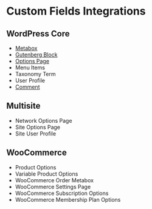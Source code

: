 # Custom Fields Integrations

## WordPress Core

* [Metabox](integrations/metabox.md)
* [Gutenberg Block](integrations/gutenberg-block.md)
* [Options Page](integrations/options-page.md)
* Menu Items
* Taxonomy Term
* User Profile
* [Comment](integrations/comment.md)

## Multisite

* Network Options Page
* Site Options Page
* Site User Profile

## WooCommerce

* Product Options
* Variable Product Options
* WooCommerce Order Metabox
* WooCommerce Settings Page
* WooCommerce Subscription Options
* WooCommerce Membership Plan Options
